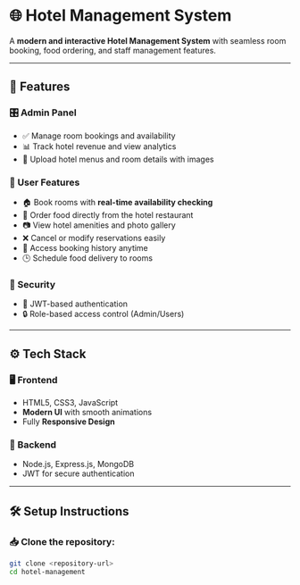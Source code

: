 # 🌐 Hotel Management System

A **modern and interactive Hotel Management System** with seamless room booking, food ordering, and staff management features.

---

## 🚀 Features  

### 🎛️ Admin Panel  
- ✅ Manage room bookings and availability  
- 📊 Track hotel revenue and view analytics  
- 🏨 Upload hotel menus and room details with images  


### 👥 User Features  
- 🏠 Book rooms with **real-time availability checking**  
- 🍕 Order food directly from the hotel restaurant  
- 📷 View hotel amenities and photo gallery  
- ❌ Cancel or modify reservations easily  
- 📝 Access booking history anytime  
- 🕒 Schedule food delivery to rooms  

### 🔐 Security  
- 🔑 JWT-based authentication  
- 🔒 Role-based access control (Admin/Users)  

---

## ⚙️ Tech Stack  

### 🖥️ Frontend  
- HTML5, CSS3, JavaScript   
- **Modern UI** with smooth animations  
- Fully **Responsive Design**  

### 🧠 Backend  
- Node.js, Express.js, MongoDB  
- JWT for secure authentication  


---

## 🛠️ Setup Instructions  

### 📥 Clone the repository:  
```bash
git clone <repository-url>
cd hotel-management
